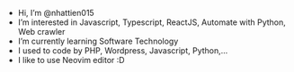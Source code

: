 - Hi, I’m @nhattien015
- I’m interested in Javascript, Typescript, ReactJS, Automate with Python, Web crawler
- I’m currently learning Software Technology
- I used to code by PHP, Wordpress, Javascript, Python,...
- I like to use Neovim editor :D
